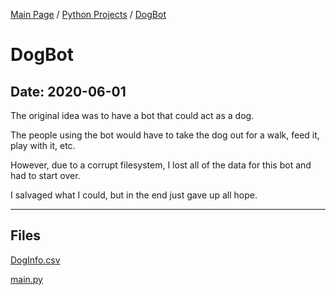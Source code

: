 [Main Page](/) / [Python Projects](/python) / [DogBot](/python/2020-06-01_DogBot)

# DogBot

## Date: 2020-06-01

The original idea was to have a bot that could act as a dog.

The people using the bot would have to take the dog out for a walk, feed it, play with it, etc.

However, due to a corrupt filesystem, I lost all of the data for this bot and had to start over.

I salvaged what I could, but in the end just gave up all hope.

-----

## Files

[DogInfo.csv](DogInfo.csv)

[main.py](main.py)